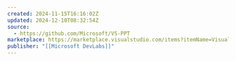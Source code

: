 ```yaml
---
created: 2024-11-15T16:16:02Z
updated: 2024-12-10T08:32:54Z
source:
  - https://github.com/Microsoft/VS-PPT
marketplace: https://marketplace.visualstudio.com/items?itemName=VisualStudioPlatformTeam.ProductivityPowerPack2022
publisher: "[[Microsoft DevLabs]]"
---
```

